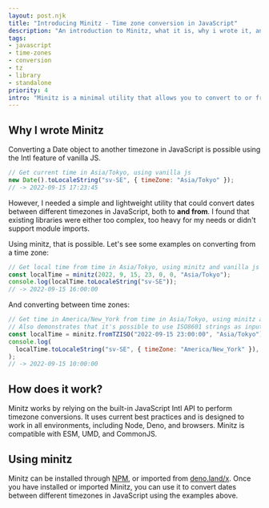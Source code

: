 ```yaml
---
layout: post.njk
title: "Introducing Minitz - Time zone conversion in JavaScript"
description: "An introduction to Minitz, what it is, why i wrote it, and how to use it."
tags:
- javascript
- time-zones
- conversion
- tz
- library
- standalone
priority: 4
intro: "Minitz is a minimal utility that allows you to convert to or from any timezone. It is compatible with Deno, Node, and browsers, and is less than 2KB when minified. The library is MIT-licensed, which means you can use it any way you want."
---
```


## Why I wrote Minitz

Converting a Date object to another timezone in JavaScript is possible using the
Intl feature of vanilla JS.

```javascript
// Get current time in Asia/Tokyo, using vanilla js
new Date().toLocaleString("sv-SE", { timeZone: "Asia/Tokyo" });
// -> 2022-09-15 17:23:45
```

However, I needed a simple and lightweight utility that could convert dates
between different timezones in JavaScript, both to **and from**. I found that
existing libraries were either too complex, too heavy for my needs or didn't
support module imports.

Using minitz, that is possible. Let's see some examples on converting from a
time zone:

```javascript
// Get local time from time in Asia/Tokyo, using minitz and vanilla js
const localTime = minitz(2022, 9, 15, 23, 0, 0, "Asia/Tokyo");
console.log(localTime.toLocaleString("sv-SE"));
// -> 2022-09-15 16:00:00
```

And converting between time zones:

```javascript
// Get time in America/New_York from time in Asia/Tokyo, using minitz and vanilla js
// Also demonstrates that it's possible to use ISO8601 strings as input to minitz, through `.fromTZISO`
const localTime = minitz.fromTZISO("2022-09-15 23:00:00", "Asia/Tokyo");
console.log(
  localTime.toLocaleString("sv-SE", { timeZone: "America/New_York" }),
);
// -> 2022-09-15 10:00:00
```

## How does it work?

Minitz works by relying on the built-in JavaScript Intl API to perform timezone
conversions. It uses current best practices and is designed to work in all
environments, including Node, Deno, and browsers. Minitz is compatible with ESM,
UMD, and CommonJS.

## Using minitz

Minitz can be installed through [NPM](https://npmjs.com/package/minitz), or
imported from [deno.land/x](https://deno.land/x/minitz). Once you have installed
or imported Minitz, you can use it to convert dates between different timezones
in JavaScript using the examples above.

